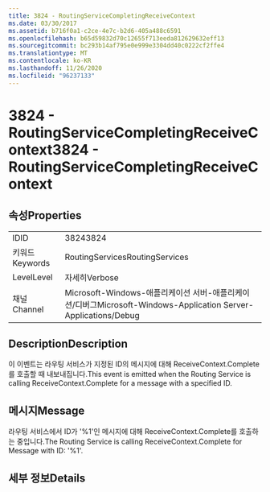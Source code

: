 ```yaml
---
title: 3824 - RoutingServiceCompletingReceiveContext
ms.date: 03/30/2017
ms.assetid: b716f0a1-c2ce-4e7c-b2d6-405a488c6591
ms.openlocfilehash: b65d59832d70c12655f713eeda812629632eff13
ms.sourcegitcommit: bc293b14af795e0e999e3304dd40c0222cf2ffe4
ms.translationtype: MT
ms.contentlocale: ko-KR
ms.lasthandoff: 11/26/2020
ms.locfileid: "96237133"
---
```

# <a name="3824---routingservicecompletingreceivecontext"></a><span data-ttu-id="2a59e-102">3824 - RoutingServiceCompletingReceiveContext</span><span class="sxs-lookup"><span data-stu-id="2a59e-102">3824 - RoutingServiceCompletingReceiveContext</span></span>

## <a name="properties"></a><span data-ttu-id="2a59e-103">속성</span><span class="sxs-lookup"><span data-stu-id="2a59e-103">Properties</span></span>  
  
|||  
|-|-|  
|<span data-ttu-id="2a59e-104">ID</span><span class="sxs-lookup"><span data-stu-id="2a59e-104">ID</span></span>|<span data-ttu-id="2a59e-105">3824</span><span class="sxs-lookup"><span data-stu-id="2a59e-105">3824</span></span>|  
|<span data-ttu-id="2a59e-106">키워드</span><span class="sxs-lookup"><span data-stu-id="2a59e-106">Keywords</span></span>|<span data-ttu-id="2a59e-107">RoutingServices</span><span class="sxs-lookup"><span data-stu-id="2a59e-107">RoutingServices</span></span>|  
|<span data-ttu-id="2a59e-108">Level</span><span class="sxs-lookup"><span data-stu-id="2a59e-108">Level</span></span>|<span data-ttu-id="2a59e-109">자세히</span><span class="sxs-lookup"><span data-stu-id="2a59e-109">Verbose</span></span>|  
|<span data-ttu-id="2a59e-110">채널</span><span class="sxs-lookup"><span data-stu-id="2a59e-110">Channel</span></span>|<span data-ttu-id="2a59e-111">Microsoft-Windows-애플리케이션 서버-애플리케이션/디버그</span><span class="sxs-lookup"><span data-stu-id="2a59e-111">Microsoft-Windows-Application Server-Applications/Debug</span></span>|  
  
## <a name="description"></a><span data-ttu-id="2a59e-112">Description</span><span class="sxs-lookup"><span data-stu-id="2a59e-112">Description</span></span>  

 <span data-ttu-id="2a59e-113">이 이벤트는 라우팅 서비스가 지정된 ID의 메시지에 대해 ReceiveContext.Complete를 호출할 때 내보내집니다.</span><span class="sxs-lookup"><span data-stu-id="2a59e-113">This event is emitted when the Routing Service is calling ReceiveContext.Complete for a message with a specified ID.</span></span>  
  
## <a name="message"></a><span data-ttu-id="2a59e-114">메시지</span><span class="sxs-lookup"><span data-stu-id="2a59e-114">Message</span></span>  

 <span data-ttu-id="2a59e-115">라우팅 서비스에서 ID가 '%1'인 메시지에 대해 ReceiveContext.Complete를 호출하는 중입니다.</span><span class="sxs-lookup"><span data-stu-id="2a59e-115">The Routing Service is calling ReceiveContext.Complete for Message with ID: '%1'.</span></span>  
  
## <a name="details"></a><span data-ttu-id="2a59e-116">세부 정보</span><span class="sxs-lookup"><span data-stu-id="2a59e-116">Details</span></span>
